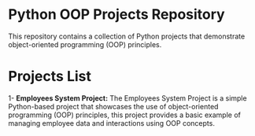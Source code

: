 # Python OOP Projects Repository
This repository contains a collection of Python projects that demonstrate object-oriented programming (OOP) principles.

# Projects List

1- **Employees System Project:** The Employees System Project is a simple Python-based project that showcases the use of object-oriented programming (OOP) principles, this project provides a basic example of managing employee data and interactions using OOP concepts.
